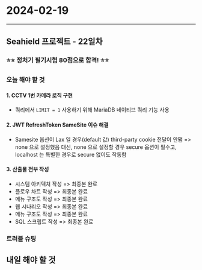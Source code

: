 # 2024-02-19

---

## Seahield 프로젝트 - 22일차

### ⭐⭐ 정처기 필기시험 80점으로 합격! ⭐⭐

### 오늘 해야 할 것

#### 1. CCTV 1번 카메라 로직 구현

- 쿼리에서 `LIMIT = 1` 사용하기 위해 MariaDB 네이티브 쿼리 기능 사용

#### 2. JWT RefreshToken SameSite 이슈 해결

- Samesite 옵션이 Lax 일 경우(default 값) third-party cookie 전달이 안됌 => none 으로 설정했음
  대신, none 으로 설정할 경우 secure 옵션이 필수고, localhost 는 특별한 경우로 secure 없이도 작동함

#### 3. 산출물 전부 작성

- 시스템 아키텍처 작성 => 최종본 완료
- 플로우 차트 작성 => 최종본 완료
- 메뉴 구조도 작성 => 최종본 완료
- 웹 시나리오 작성 => 최종본 완료
- 메뉴 구조도 작성 => 최종본 완료
- SQL 스크립트 작성 => 최종본 완료

### 트러블 슈팅

## 내일 해야 할 것
